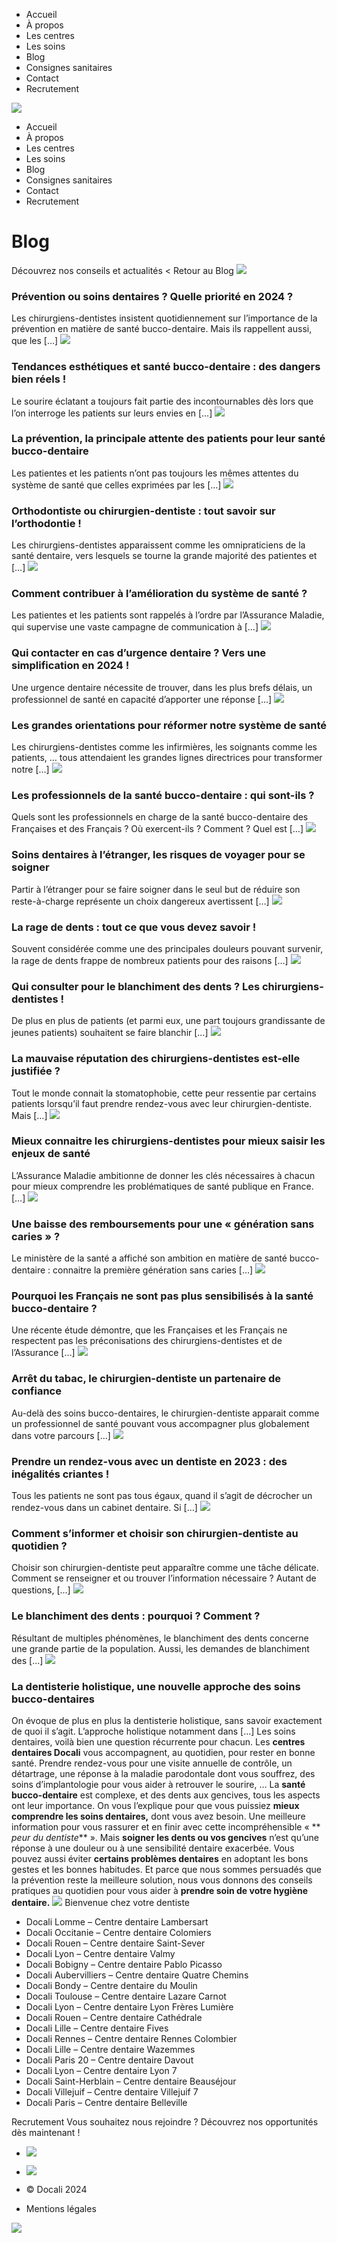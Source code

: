   * Accueil
  * À propos
  * Les centres
  * Les soins
  * Blog
  * Consignes sanitaires
  * Contact
  * Recrutement


![](https://docali.fr/wp-content/uploads/2019/11/Docali_Logo_horizontal_complet_couleurs.png)
  * Accueil
  * À propos
  * Les centres
  * Les soins
  * Blog
  * Consignes sanitaires
  * Contact
  * Recrutement


# Blog
Découvrez nos conseils et actualités
< Retour au Blog
![](https://docali.fr/wp-content/uploads/prevention-scaled.jpeg)
### Prévention ou soins dentaires ? Quelle priorité en 2024 ?
Les chirurgiens-dentistes insistent quotidiennement sur l’importance de la prévention en matière de santé bucco-dentaire. Mais ils rappellent aussi, que les […]
![](https://docali.fr/wp-content/uploads/sourire-2-scaled.jpeg)
### Tendances esthétiques et santé bucco-dentaire : des dangers bien réels !
Le sourire éclatant a toujours fait partie des incontournables dès lors que l’on interroge les patients sur leurs envies en […]
![](https://docali.fr/wp-content/uploads/Docali-Aubervilliers_Quatre-Chemins_42_0-scaled.jpg)
### La prévention, la principale attente des patients pour leur santé bucco-dentaire
Les patientes et les patients n’ont pas toujours les mêmes attentes du système de santé que celles exprimées par les […]
![](https://docali.fr/wp-content/uploads/Docali_Centre-dentaire-Docali-Davout_08-scaled.jpg)
### Orthodontiste ou chirurgien-dentiste : tout savoir sur l’orthodontie !
Les chirurgiens-dentistes apparaissent comme les omnipraticiens de la santé dentaire, vers lesquels se tourne la grande majorité des patientes et […]
![](https://docali.fr/wp-content/uploads/patients_salle_dattente_dentiste-scaled.jpeg)
### Comment contribuer à l’amélioration du système de santé ?
Les patientes et les patients sont rappelés à l’ordre par l’Assurance Maladie, qui supervise une vaste campagne de communication à […]
![](https://docali.fr/wp-content/uploads/urgence-dentaire-1-scaled.jpeg)
### Qui contacter en cas d’urgence dentaire ? Vers une simplification en 2024 !
Une urgence dentaire nécessite de trouver, dans les plus brefs délais, un professionnel de santé en capacité d’apporter une réponse […]
![](https://docali.fr/wp-content/uploads/systeme_de_sante-scaled.jpeg)
### Les grandes orientations pour réformer notre système de santé
Les chirurgiens-dentistes comme les infirmières, les soignants comme les patients, … tous attendaient les grandes lignes directrices pour transformer notre […]
![](https://docali.fr/wp-content/uploads/Docali-Aubervilliers_Quatre-Chemins_71_0-scaled.jpg)
### Les professionnels de la santé bucco-dentaire : qui sont-ils ?
Quels sont les professionnels en charge de la santé bucco-dentaire des Françaises et des Français ? Où exercent-ils ? Comment ? Quel est […]
![](https://docali.fr/wp-content/uploads/etranger_soigner_dents-scaled.jpeg)
### Soins dentaires à l’étranger, les risques de voyager pour se soigner
Partir à l’étranger pour se faire soigner dans le seul but de réduire son reste-à-charge représente un choix dangereux avertissent […]
![](https://docali.fr/wp-content/uploads/rage_de_dents-scaled.jpeg)
### La rage de dents : tout ce que vous devez savoir !
Souvent considérée comme une des principales douleurs pouvant survenir, la rage de dents frappe de nombreux patients pour des raisons […]
![](https://docali.fr/wp-content/uploads/blanchiment_dentaire-scaled.jpeg)
### Qui consulter pour le blanchiment des dents ? Les chirurgiens-dentistes !
De plus en plus de patients (et parmi eux, une part toujours grandissante de jeunes patients) souhaitent se faire blanchir […]
![](https://docali.fr/wp-content/uploads/peur_du_dentiste-scaled.jpeg)
### La mauvaise réputation des chirurgiens-dentistes est-elle justifiée ?
Tout le monde connait la stomatophobie, cette peur ressentie par certains patients lorsqu’il faut prendre rendez-vous avec leur chirurgien-dentiste. Mais […]
![](https://docali.fr/wp-content/uploads/donnees-assurance-maladie-scaled.jpeg)
### Mieux connaitre les chirurgiens-dentistes pour mieux saisir les enjeux de santé
L’Assurance Maladie ambitionne de donner les clés nécessaires à chacun pour mieux comprendre les problématiques de santé publique en France. […]
![](https://docali.fr/wp-content/uploads/sourire_sans_carie-scaled.jpeg)
### Une baisse des remboursements pour une « génération sans caries » ?
Le ministère de la santé a affiché son ambition en matière de santé bucco-dentaire : connaitre la première génération sans caries […]
![](https://docali.fr/wp-content/uploads/sante-bucco-dentaire-1-scaled.jpeg)
### Pourquoi les Français ne sont pas plus sensibilisés à la santé bucco-dentaire ?
Une récente étude démontre, que les Françaises et les Français ne respectent pas les préconisations des chirurgiens-dentistes et de l’Assurance […]
![](https://docali.fr/wp-content/uploads/stop-tabac-scaled.jpeg)
### Arrêt du tabac, le chirurgien-dentiste un partenaire de confiance
Au-delà des soins bucco-dentaires, le chirurgien-dentiste apparait comme un professionnel de santé pouvant vous accompagner plus globalement dans votre parcours […]
![](https://docali.fr/wp-content/uploads/Docali_Toulouse_007-1-scaled.jpg)
### Prendre un rendez-vous avec un dentiste en 2023 : des inégalités criantes !
Tous les patients ne sont pas tous égaux, quand il s’agit de décrocher un rendez-vous dans un cabinet dentaire. Si […]
![](https://docali.fr/wp-content/uploads/chirurgien-dentiste-scaled.jpeg)
### Comment s’informer et choisir son chirurgien-dentiste au quotidien ?
Choisir son chirurgien-dentiste peut apparaître comme une tâche délicate. Comment se renseigner et ou trouver l’information nécessaire ? Autant de questions, […]
![](https://docali.fr/wp-content/uploads/blanchiment-dentaire-min-scaled.jpeg)
### Le blanchiment des dents : pourquoi ? Comment ?
Résultant de multiples phénomènes, le blanchiment des dents concerne une grande partie de la population. Aussi, les demandes de blanchiment des […]
![](https://docali.fr/wp-content/uploads/Dentisterie-hollistique.jpeg)
### La dentisterie holistique, une nouvelle approche des soins bucco-dentaires
On évoque de plus en plus la dentisterie holistique, sans savoir exactement de quoi il s’agit. L’approche holistique notamment dans […]
Les soins dentaires, voilà bien une question récurrente pour chacun. Les **centres dentaires Docali** vous accompagnent, au quotidien, pour rester en bonne santé. Prendre rendez-vous pour une visite annuelle de contrôle, un détartrage, une réponse à la maladie parodontale dont vous souffrez, des soins d’implantologie pour vous aider à retrouver le sourire, …
La **santé bucco-dentaire** est complexe, et des dents aux gencives, tous les aspects ont leur importance. On vous l’explique pour que vous puissiez **mieux comprendre les soins dentaires,** dont vous avez besoin. Une meilleure information pour vous rassurer et en finir avec cette incompréhensible « ** _peur du dentiste_** ».
Mais **soigner les dents ou vos gencives** n’est qu’une réponse à une douleur ou à une sensibilité dentaire exacerbée. Vous pouvez aussi éviter **certains problèmes dentaires** en adoptant les bons gestes et les bonnes habitudes. Et parce que nous sommes persuadés que la prévention reste la meilleure solution, nous vous donnons des conseils pratiques au quotidien pour vous aider à **prendre soin de votre hygiène dentaire.**
![](https://docali.fr/wp-content/uploads/2019/11/Docali_Logo_horizontal_complet_blancjaune.png)
Bienvenue chez votre dentiste
  * Docali Lomme – Centre dentaire Lambersart
  * Docali Occitanie – Centre dentaire Colomiers
  * Docali Rouen – Centre dentaire Saint-Sever
  * Docali Lyon – Centre dentaire Valmy
  * Docali Bobigny – Centre dentaire Pablo Picasso
  * Docali Aubervilliers – Centre dentaire Quatre Chemins
  * Docali Bondy – Centre dentaire du Moulin
  * Docali Toulouse – Centre dentaire Lazare Carnot
  * Docali Lyon – Centre dentaire Lyon Frères Lumière
  * Docali Rouen – Centre dentaire Cathédrale
  * Docali Lille – Centre dentaire Fives
  * Docali Rennes – Centre dentaire Rennes Colombier
  * Docali Lille – Centre dentaire Wazemmes
  * Docali Paris 20 – Centre dentaire Davout
  * Docali Lyon – Centre dentaire Lyon 7
  * Docali Saint-Herblain – Centre dentaire Beauséjour
  * Docali Villejuif – Centre dentaire Villejuif 7
  * Docali Paris – Centre dentaire Belleville


Recrutement
Vous souhaitez nous rejoindre ? Découvrez nos opportunités dès maintenant !
  * ![](http://docali.fr/wp-content/uploads/ico-linkedin.png)
  * ![](http://docali.fr/wp-content/uploads/ico-youtube.png)


  * © Docali 2024
  * Mentions légales


![](https://docali.fr/wp-content/uploads/uparrow2.png)
